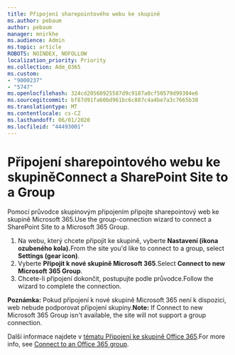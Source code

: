 ```yaml
---
title: Připojení sharepointového webu ke skupině
ms.author: pebaum
author: pebaum
manager: mnirkhe
ms.audience: Admin
ms.topic: article
ROBOTS: NOINDEX, NOFOLLOW
localization_priority: Priority
ms.collection: Adm_O365
ms.custom:
- "9000237"
- "5747"
ms.openlocfilehash: 324cd20560925587d9c9187a0cf50579d99304e6
ms.sourcegitcommit: bf87d91fa60bd961bc6c887c4a4be7a3c7665b38
ms.translationtype: MT
ms.contentlocale: cs-CZ
ms.lasthandoff: 06/01/2020
ms.locfileid: "44493001"
---
```

# <a name="connect-a-sharepoint-site-to-a-group"></a><span data-ttu-id="191f9-102">Připojení sharepointového webu ke skupině</span><span class="sxs-lookup"><span data-stu-id="191f9-102">Connect a SharePoint Site to a Group</span></span>

<span data-ttu-id="191f9-103">Pomocí průvodce skupinovým připojením připojte sharepointový web ke skupině Microsoft 365.</span><span class="sxs-lookup"><span data-stu-id="191f9-103">Use the group-connection wizard to connect a SharePoint Site to a Microsoft 365 Group.</span></span>

1. <span data-ttu-id="191f9-104">Na webu, který chcete připojit ke skupině, vyberte **Nastavení (ikona ozubeného kola).**</span><span class="sxs-lookup"><span data-stu-id="191f9-104">From the site you'd like to connect to a group, select  **Settings (gear icon)**.</span></span>
2. <span data-ttu-id="191f9-105">Vyberte **Připojit k nové skupině Microsoft 365**.</span><span class="sxs-lookup"><span data-stu-id="191f9-105">Select  **Connect to new Microsoft 365 Group**.</span></span>
3. <span data-ttu-id="191f9-106">Chcete-li připojení dokončit, postupujte podle průvodce.</span><span class="sxs-lookup"><span data-stu-id="191f9-106">Follow the wizard to complete the connection.</span></span>

<span data-ttu-id="191f9-107">**Poznámka:**  Pokud připojení k nové skupině Microsoft 365 není k dispozici, web nebude podporovat připojení skupiny.</span><span class="sxs-lookup"><span data-stu-id="191f9-107">**Note:**  If Connect to new Microsoft 365 Group isn't available, the site will not support a group connection.</span></span>

<span data-ttu-id="191f9-108">Další informace najdete v [tématu Připojení ke skupině Office 365](https://docs.microsoft.com/sharepoint/dev/transform/modernize-connect-to-office365-group).</span><span class="sxs-lookup"><span data-stu-id="191f9-108">For more info, see  [Connect to an Office 365 group](https://docs.microsoft.com/sharepoint/dev/transform/modernize-connect-to-office365-group).</span></span>